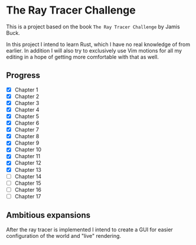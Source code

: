 # The Ray Tracer Challenge

This is a project based on the book `The Ray Tracer Challenge` by Jamis Buck.

In this project I intend to learn Rust, which I have no real knowledge of from earlier. 
In addition I will also try to exclusively use Vim motions for all my editing in a hope of getting more comfortable with that as well.

## Progress

- [x] Chapter 1
- [x] Chapter 2
- [x] Chapter 3
- [x] Chapter 4
- [x] Chapter 5
- [x] Chapter 6
- [x] Chapter 7
- [x] Chapter 8
- [x] Chapter 9
- [x] Chapter 10
- [x] Chapter 11
- [x] Chapter 12
- [x] Chapter 13
- [ ] Chapter 14
- [ ] Chapter 15
- [ ] Chapter 16
- [ ] Chapter 17

## Ambitious expansions

After the ray tracer is implemented I intend to create a GUI for easier configuration of the world and "live" rendering.

